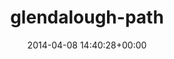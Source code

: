---
title:		"glendalough-path"
type:		"photos"
mediatype:		"upload"
description:		"TBC"
date:		"2014-04-08 14:40:28+00:00"
album:		"landscapes"
filename:		"glendalough-path.md"
series:		""
cl_public_id:		"landscapes/glendalough-path"
cl_version:		1497004677
format:		"tiff"
bytes:		4186236
width:		961
height:		1440
colours:
- "#E4DDD8"
- "#857972"
- "#D9DAE1"
- "#F3F6F7"
- "#342E20"
- "#30241E"
- "#796A52"
- "#7F6757"
- "#898C9C"
- "#413D35"
- "#717360"
- "#BE9C83"
- "#363A23"
- "#6D6A4A"
- "#7F8E94"
- "#CFC8CD"
- "#BCA482"
exposure_mode:		"Auto"
program:		"Aperture-priority AE"
aperture:		"2.0"
focal_length:		"50.0 mm"
iso:		"200"
shutter_speed:		"1/1250"
metering:		"Multi-segment"
flash:		"Off, Did not fire"
white_balance:		"Custom"
colour_temp:		"5200"
has_crop:		"false"
orientation:		"Horizontal (normal)"
camera_model:		"NIKON D800"
lens_info:		"0mm f/0"
artist:		"No artist info"
x_resolution:		"300"
y_resolution:		"300"
---